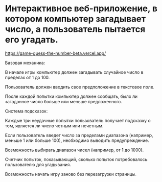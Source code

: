 <h1> Интерактивное веб-приложение, в котором компьютер загадывает число, а пользователь пытается его угадать.</h1> 

https://game-guess-the-number-beta.vercel.app/

<p> Базовая механика:</p>
<p> В начале игры компьютер должен загадывать случайное число в пределах от 1 до 100.</p>
<p> Пользователь должен вводить свое предположение в текстовое поле.</p>
<p> После каждой попытки компьютер должен сообщать, было ли загаданное число больше или меньше предложенного.</p>

<p> Система подсказок:</p>
<p> Каждые три неудачные попытки пользователь получает подсказку о том, является ли число четным или нечетным.</p> 
<p> Если пользователь введет число за пределами диапазона (например, меньше 1 или больше 100), необходимо выводить предупреждение.</p>
<p> Возможность выбирать диапазон чисел (например, от 1 до 1000).</p> 
<p> Счетчик попыток, показывающий, сколько попыток потребовалось пользователю для угадывания.</p>
<p> Возможность начать игру заново без перезагрузки страницы.</p>
